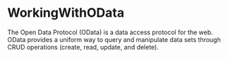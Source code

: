 # WorkingWithOData
The Open Data Protocol (OData) is a data access protocol for the web. OData provides a uniform way to query and manipulate data sets through CRUD operations (create, read, update, and delete).
